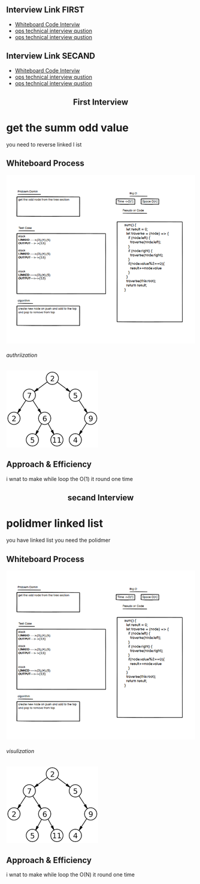 ## Interview Link  FIRST
 - [Whiteboard Code Interviw](https://docs.google.com/spreadsheets/d/1TExmERsSadhutsZixCZWGEequ95-0d2H9vAhiVblutY/edit?usp=sharing)
 - [ops technical interview qustion](https://docs.google.com/spreadsheets/d/1LUj4-xZF5kTut0jRhUq-vEEsjHgPqtdJtbOm8atNNY8/edit?usp=sharing)
 - [ops technical interview qustion](https://docs.google.com/spreadsheets/d/1WGFGKyHIwMB5yj-MwpLWWCESaKsGijC_da76iLPaYn8/edit?usp=sharing)



## Interview Link SECAND

 - [Whiteboard Code Interviw](https://docs.google.com/spreadsheets/d/1KQQRfX5PyHSDXU3k5GE7eFRSPMfv7s8NmwZOKtXtpLA/edit?usp=sharing)
 - [ops technical interview qustion](https://docs.google.com/spreadsheets/d/1ikDh4MWKXvOrK3dO69IQn47xFl7IEVdDb_KnN4CrqH0/edit?usp=sharing)
 - [ops technical interview qustion](https://docs.google.com/spreadsheets/d/1u60ol6rTfqKt_UZBfr44z8HmSSeJsxbNCM3xHE6qlic/edit?usp=sharing)



<h2 align="center">First Interview</h2>

# get the summ odd value
you need to reverse linked l ist
## Whiteboard Process
![image](./whitebord1.png)
###### authriization
![image](./download.png)

## Approach & Efficiency
i wnat to make while loop the O(1) it round one time

<h2 align="center">secand Interview</h2>

# polidmer linked list
you have linked list you need the polidmer
## Whiteboard Process
![image](./whitebord1.png)
###### visulization
![image](./download.png)
## Approach & Efficiency
i wnat to make while loop the O(N) it round one time
